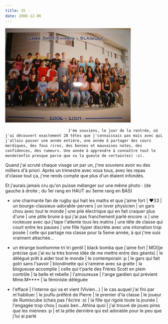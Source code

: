 ```yaml
---
title: 35 -
date: 2006-12-06
---
```


![une image](./img/650030791.jpg)


                                J'me souviens, le jour de la rentrée, où j'ai découvert exactement 28 têtes que j'connaissais pas mais avec qui j'allais passer une année entière, une année à partager des cours merdiques, des fous rires, des bonnes et mauvaises notes, des confidences, des rumeurs. Une année à apprendre à connaître tout le monde(enfin presque parce que vu la gueule de certain(es) :s).
Quand j'ai scruté chaque visage un par un, j'me souviens avoir eu des milliers d'à priori.
Après un trimestre avec vous tous, avec les repas d'classe tout ça, j'me rends compte que plus d'un étaient infondés.

Et j'aurais jamais cru qu'on puisse mélanger sur une même photo :
(de gauche à droite ; du 1er rang en HAUT au 3eme rang en BAS)

* une charmante fan de rugby qui hait les maths et que j'aime fort | ❤️33 | un bourge-classieux-adorable-pervers | un lover physicien | un gars chou avec tout le monde | une pile électrique qui en fait craquer plus d'une | une ptite brune à qui j'ai pas franchement parlé encore :s | une rockeuse avec qui j'tape l'attente tous les matins | une tête de classe qui court entre les pauses | une fille hyper discrète avec une intonation trop posée | celle qui partage ma classe pour la 5eme année, à qui j'me suis vraiment attachée...

* un étrange bonhomme tri tri gentil | black bomba que j'aime fort | MOI(je précise que j'ai eu la très bonne idée de me mettre entre des géants) | le délégué prêt à aider tout le monde | le contemporain :p | le gars qui fait golri sans l'savoir | blondinette qui s'ramène avec sa gratte | la blogueuse accomplie | celle qui t'parle des Frères Scott en plein contrôle | la belle et rebelle | l'amoureuse | l'ange gardien qui prévient Mme.M**** | la féministe déléguée

* l'effacé | l'interne qui va et vient (Vivien...) | le cas auquel j'ai fini par m'habituer | le jouflu préféré de Pierre | le premier d'la classe | le joueur de Rumiscube (chais pas l'écrire :s) | la fille qui rigole toute la jounée | l'engagée trop chou | ouais ben...Athina quoi | j'ai trouvé de joues pires que les miennes :p | et la ptite dernière qui est adorable pour le peu que j'lui ai parlé 
            
